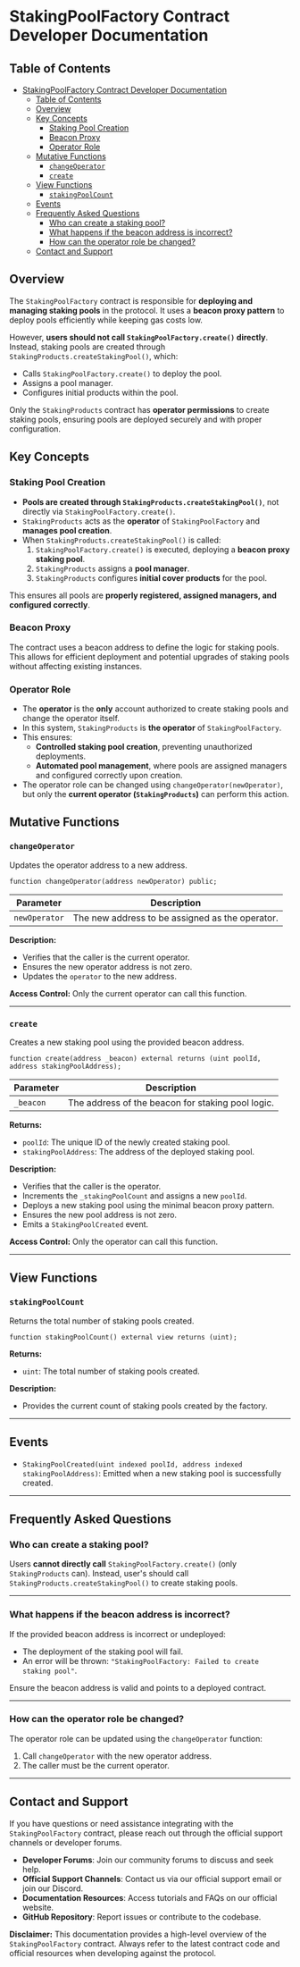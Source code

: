 # StakingPoolFactory Contract Developer Documentation

## Table of Contents

- [StakingPoolFactory Contract Developer Documentation](#stakingpoolfactory-contract-developer-documentation)
  - [Table of Contents](#table-of-contents)
  - [Overview](#overview)
  - [Key Concepts](#key-concepts)
    - [Staking Pool Creation](#staking-pool-creation)
    - [Beacon Proxy](#beacon-proxy)
    - [Operator Role](#operator-role)
  - [Mutative Functions](#mutative-functions)
    - [`changeOperator`](#changeoperator)
    - [`create`](#create)
  - [View Functions](#view-functions)
    - [`stakingPoolCount`](#stakingpoolcount)
  - [Events](#events)
  - [Frequently Asked Questions](#frequently-asked-questions)
    - [Who can create a staking pool?](#who-can-create-a-staking-pool)
    - [What happens if the beacon address is incorrect?](#what-happens-if-the-beacon-address-is-incorrect)
    - [How can the operator role be changed?](#how-can-the-operator-role-be-changed)
  - [Contact and Support](#contact-and-support)

## Overview

The `StakingPoolFactory` contract is responsible for **deploying and managing staking pools** in the protocol. It uses a **beacon proxy pattern** to deploy pools efficiently while keeping gas costs low.

However, **users should not call `StakingPoolFactory.create()` directly**. Instead, staking pools are created through `StakingProducts.createStakingPool()`, which:

- Calls `StakingPoolFactory.create()` to deploy the pool.
- Assigns a pool manager.
- Configures initial products within the pool.

Only the `StakingProducts` contract has **operator permissions** to create staking pools, ensuring pools are deployed securely and with proper configuration.

## Key Concepts

### Staking Pool Creation

- **Pools are created through `StakingProducts.createStakingPool()`**, not directly via `StakingPoolFactory.create()`.
- `StakingProducts` acts as the **operator** of `StakingPoolFactory` and **manages pool creation**.
- When `StakingProducts.createStakingPool()` is called:
  1. `StakingPoolFactory.create()` is executed, deploying a **beacon proxy staking pool**.
  2. `StakingProducts` assigns a **pool manager**.
  3. `StakingProducts` configures **initial cover products** for the pool.

This ensures all pools are **properly registered, assigned managers, and configured correctly**.

### Beacon Proxy

The contract uses a beacon address to define the logic for staking pools. This allows for efficient deployment and potential upgrades of staking pools without affecting existing instances.

### Operator Role

- The **operator** is the **only** account authorized to create staking pools and change the operator itself.
- In this system, `StakingProducts` is **the operator** of `StakingPoolFactory`.
- This ensures:
  - **Controlled staking pool creation**, preventing unauthorized deployments.
  - **Automated pool management**, where pools are assigned managers and configured correctly upon creation.
- The operator role can be changed using `changeOperator(newOperator)`, but only the **current operator (`StakingProducts`)** can perform this action.

## Mutative Functions

### `changeOperator`

Updates the operator address to a new address.

```solidity
function changeOperator(address newOperator) public;
```

| Parameter     | Description                                     |
| ------------- | ----------------------------------------------- |
| `newOperator` | The new address to be assigned as the operator. |

**Description:**

- Verifies that the caller is the current operator.
- Ensures the new operator address is not zero.
- Updates the `operator` to the new address.

**Access Control:** Only the current operator can call this function.

---

### `create`

Creates a new staking pool using the provided beacon address.

```solidity
function create(address _beacon) external returns (uint poolId, address stakingPoolAddress);
```

| Parameter | Description                                       |
| --------- | ------------------------------------------------- |
| `_beacon` | The address of the beacon for staking pool logic. |

**Returns:**

- `poolId`: The unique ID of the newly created staking pool.
- `stakingPoolAddress`: The address of the deployed staking pool.

**Description:**

- Verifies that the caller is the operator.
- Increments the `_stakingPoolCount` and assigns a new `poolId`.
- Deploys a new staking pool using the minimal beacon proxy pattern.
- Ensures the new pool address is not zero.
- Emits a `StakingPoolCreated` event.

**Access Control:** Only the operator can call this function.

---

## View Functions

### `stakingPoolCount`

Returns the total number of staking pools created.

```solidity
function stakingPoolCount() external view returns (uint);
```

**Returns:**

- `uint`: The total number of staking pools created.

**Description:**

- Provides the current count of staking pools created by the factory.

---

## Events

- `StakingPoolCreated(uint indexed poolId, address indexed stakingPoolAddress)`: Emitted when a new staking pool is successfully created.

---

## Frequently Asked Questions

### Who can create a staking pool?

Users **cannot directly call** `StakingPoolFactory.create()` (only `StakingProducts` can). Instead, user's should call `StakingProducts.createStakingPool()` to create staking pools.

---

### What happens if the beacon address is incorrect?

If the provided beacon address is incorrect or undeployed:

- The deployment of the staking pool will fail.
- An error will be thrown: `"StakingPoolFactory: Failed to create staking pool"`.

Ensure the beacon address is valid and points to a deployed contract.

---

### How can the operator role be changed?

The operator role can be updated using the `changeOperator` function:

1. Call `changeOperator` with the new operator address.
2. The caller must be the current operator.

---

## Contact and Support

If you have questions or need assistance integrating with the `StakingPoolFactory` contract, please reach out through the official support channels or developer forums.

- **Developer Forums**: Join our community forums to discuss and seek help.
- **Official Support Channels**: Contact us via our official support email or join our Discord.
- **Documentation Resources**: Access tutorials and FAQs on our official website.
- **GitHub Repository**: Report issues or contribute to the codebase.

**Disclaimer:** This documentation provides a high-level overview of the `StakingPoolFactory` contract. Always refer to the latest contract code and official resources when developing against the protocol.
